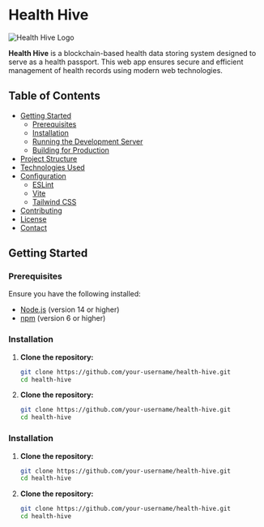 # Health Hive

![Health Hive Logo]([https://github.com/herathua/HealthHiveWeb/blob/main/public/logo.png])

**Health Hive** is a blockchain-based health data storing system designed to serve as a health passport. This web app ensures secure and efficient management of health records using modern web technologies.

## Table of Contents

- [Getting Started](#getting-started)
  - [Prerequisites](#prerequisites)
  - [Installation](#installation)
  - [Running the Development Server](#running-the-development-server)
  - [Building for Production](#building-for-production)
- [Project Structure](#project-structure)
- [Technologies Used](#technologies-used)
- [Configuration](#configuration)
  - [ESLint](#eslint)
  - [Vite](#vite)
  - [Tailwind CSS](#tailwind-css)
- [Contributing](#contributing)
- [License](#license)
- [Contact](#contact)

## Getting Started

### Prerequisites

Ensure you have the following installed:

- [Node.js](https://nodejs.org/) (version 14 or higher)
- [npm](https://www.npmjs.com/) (version 6 or higher)

### Installation

1. **Clone the repository:**

   ```bash
   git clone https://github.com/your-username/health-hive.git
   cd health-hive
2. **Clone the repository:**

   ```bash
   git clone https://github.com/your-username/health-hive.git
   cd health-hive
   
### Installation

1. **Clone the repository:**

   ```bash
   git clone https://github.com/your-username/health-hive.git
   cd health-hive
2. **Clone the repository:**

   ```bash
   git clone https://github.com/your-username/health-hive.git
   cd health-hive
   
